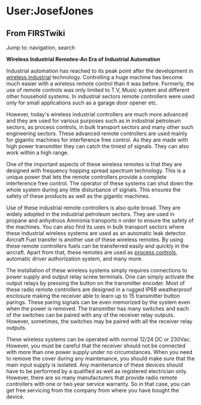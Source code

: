# User:JosefJones

## From FIRSTwiki

Jump to: navigation, search

**Wireless Industrial Remotes-An Era of Industrial Automation**

Industrial automation has reached to its peak point after the development in [wireless industrial](http://www.baseng.com/ "http://www.baseng.com/") technology. Controlling a huge machine has become much easier with a wireless remote control than it was before. Formerly, the use of remote controls was only limited to T.V, Music system and different other household systems. In industrial sectors remote controllers were used only for small applications such as a garage door opener etc.

However, today's wireless industrial controllers are much more advanced and they are used for various purposes such as in industrial petroleum sectors, as process controls, in bulk transport sectors and many other such engineering sectors. These advanced remote controllers are used mainly for gigantic machines for interference free control. As they are made with high power transmitter they can catch the tiniest of signals. They can also work within a high range.

One of the important aspects of these wireless remotes is that they are designed with frequency hopping spread spectrum technology. This is a unique power that lets the remote controllers provide a complete interference free control. The operator of these systems can shut down the whole system during any little disturbance of signals. This ensures the safety of these products as well as the gigantic machines.

Use of these industrial remote controllers is also quite broad. They are widely adopted in the industrial petroleum sectors. They are used in propane and anhydrous Ammonia transports n order to ensure the safety of the machines. You can also find its uses in bulk transport sectors where these industrial wireless systems are used as an automatic leak detector. Aircraft Fuel transfer is another use of these wireless remotes. By using these remote controllers fuels can be transferred easily and quickly in the aircraft. Apart from that, these remotes are used as [process controls](http://www.baseng.com/ "http://www.baseng.com/"), automatic driver authorization system, and many more.

The installation of these wireless systems simply requires connections to power supply and output relay screw terminals. One can simply activate the output relays by pressing the button on the transmitter encoder. Most of these radio remote controllers are designed in a rugged IP68 weatherproof enclosure making the receiver able to learn up to 15 transmitter button parings. These paring signals can be even memorized by the system even when the power is removed. The transmitter has many switches and each of the switches can be paired with any of the receiver relay outputs. However, sometimes, the switches may be paired with all the receiver relay outputs.

These wireless systems can be operated with normal 12/24 DC or 230Vac. However, you must be careful that the receiver should not be connected with more than one power supply under no circumstances. When you need to remove the cover during any maintenance, you should make sure that the main input supply is isolated. Any maintenance of these devices should have to be performed by a qualified as well as registered electrician only. However, there are so many manufacturers that provide radio remote controllers with one or two year service warranty. So in that case, you can get free servicing from the company from where you have bought the device.
